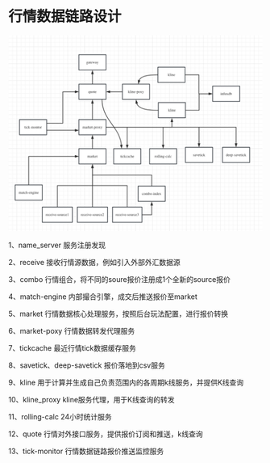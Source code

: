 # 行情数据链路设计

![Untitled](%E8%A1%8C%E6%83%85%E6%95%B0%E6%8D%AE%E9%93%BE%E8%B7%AF%E8%AE%BE%E8%AE%A1/Untitled.png)

1、name_server 服务注册发现

2、receive 接收行情源数据，例如引入外部外汇数据源

3、combo 行情组合，将不同的soure报价注册成1个全新的source报价

4、match-engine 内部撮合引擎，成交后推送报价至market

5、market 行情数据核心处理服务，按照后台玩法配置，进行报价转换

6、market-poxy 行情数据转发代理服务

7、tickcache 最近行情tick数据缓存服务

8、savetick、deep-savetick 报价落地到csv服务

9、kline 用于计算并生成自己负责范围内的各周期k线服务，并提供K线查询

10、kline_proxy kline服务代理，用于K线查询的转发

11、rolling-calc 24小时统计服务

12、quote 行情对外接口服务，提供报价订阅和推送，k线查询

13、tick-monitor 行情数据链路报价推送监控服务